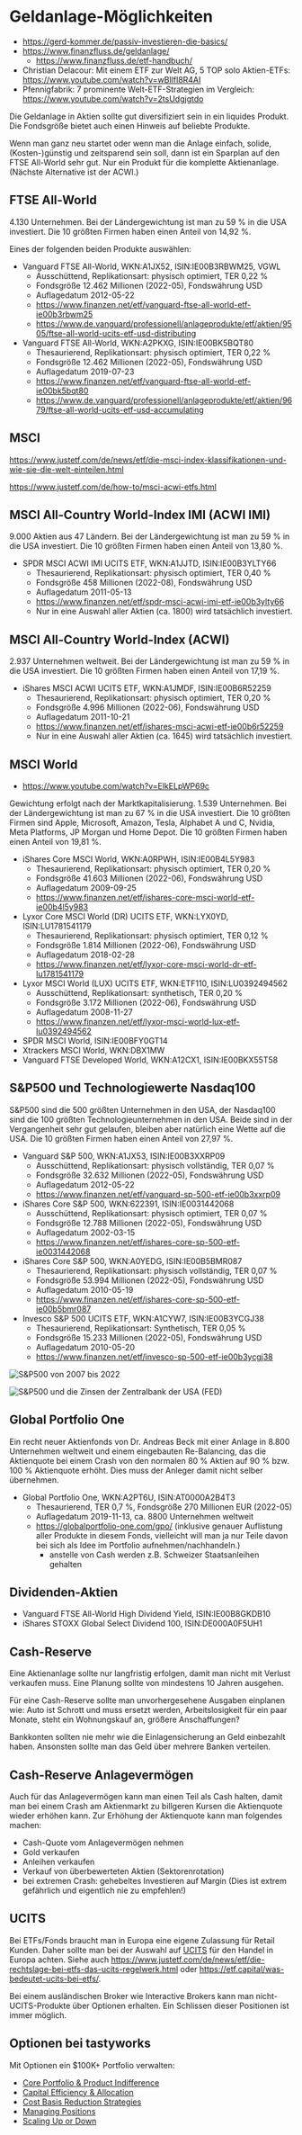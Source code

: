 Geldanlage-Möglichkeiten
========================

- <https://gerd-kommer.de/passiv-investieren-die-basics/>
- <https://www.finanzfluss.de/geldanlage/>
   - <https://www.finanzfluss.de/etf-handbuch/>
- Christian Delacour: Mit einem ETF zur Welt AG, 5 TOP solo Aktien-ETFs: <https://www.youtube.com/watch?v=wBIlfl8R4AI>
- Pfennigfabrik: 7 prominente Welt-ETF-Strategien im Vergleich: <https://www.youtube.com/watch?v=2tsUdgjgtdo>

Die Geldanlage in Aktien sollte gut diversifiziert sein in ein liquides Produkt. Die Fondsgröße
bietet auch einen Hinweis auf beliebte Produkte.

Wenn man ganz neu startet oder wenn man die Anlage einfach, solide, (Kosten-)günstig
und zeitsparend sein soll, dann ist ein Sparplan auf den FTSE All-World sehr gut.
Nur ein Produkt für die komplette Aktienanlage. (Nächste Alternative ist der ACWI.)


FTSE All-World
--------------

4.130 Unternehmen.
Bei der Ländergewichtung ist man zu 59 % in die USA investiert.
Die 10 größten Firmen haben einen Anteil von 14,92 %.

Eines der folgenden beiden Produkte auswählen:

- Vanguard FTSE All-World, WKN:A1JX52, ISIN:IE00B3RBWM25, VGWL
   - Ausschüttend, Replikationsart: physisch optimiert, TER 0,22 %
   - Fondsgröße 12.462 Millionen (2022-05), Fondswährung USD
   - Auflagedatum 2012-05-22
   - <https://www.finanzen.net/etf/vanguard-ftse-all-world-etf-ie00b3rbwm25>
   - <https://www.de.vanguard/professionell/anlageprodukte/etf/aktien/9505/ftse-all-world-ucits-etf-usd-distributing>
- Vanguard FTSE All-World, WKN:A2PKXG, ISIN:IE00BK5BQT80
   - Thesaurierend, Replikationsart: physisch optimiert, TER 0,22 %
   - Fondsgröße 12.462 Millionen (2022-05), Fondswährung USD
   - Auflagedatum 2019-07-23
   - <https://www.finanzen.net/etf/vanguard-ftse-all-world-etf-ie00bk5bqt80>
   - <https://www.de.vanguard/professionell/anlageprodukte/etf/aktien/9679/ftse-all-world-ucits-etf-usd-accumulating>


MSCI
----

<https://www.justetf.com/de/news/etf/die-msci-index-klassifikationen-und-wie-sie-die-welt-einteilen.html>

<https://www.justetf.com/de/how-to/msci-acwi-etfs.html>


MSCI All-Country World-Index IMI (ACWI IMI)
-------------------------------------------

9.000 Aktien aus 47 Ländern.
Bei der Ländergewichtung ist man zu 59 % in die USA investiert.
Die 10 größten Firmen haben einen Anteil von 13,80 %.

- SPDR MSCI ACWI IMI UCITS ETF, WKN:A1JJTD, ISIN:IE00B3YLTY66
   - Thesaurierend, Replikationsart: physisch optimiert, TER 0,40 %
   - Fondsgröße 458 Millionen (2022-08), Fondswährung USD
   - Auflagedatum 2011-05-13
   - <https://www.finanzen.net/etf/spdr-msci-acwi-imi-etf-ie00b3ylty66>
   - Nur in eine Auswahl aller Aktien (ca. 1800) wird tatsächlich investiert.


MSCI All-Country World-Index (ACWI)
-----------------------------------

2.937 Unternehmen weltweit.
Bei der Ländergewichtung ist man zu 59 % in die USA investiert.
Die 10 größten Firmen haben einen Anteil von 17,19 %.

- iShares MSCI ACWI UCITS ETF, WKN:A1JMDF, ISIN:IE00B6R52259
   - Thesaurierend, Replikationsart: physisch optimiert, TER 0,20 %
   - Fondsgröße 4.996 Millionen (2022-06), Fondswährung USD
   - Auflagedatum 2011-10-21
   - <https://www.finanzen.net/etf/ishares-msci-acwi-etf-ie00b6r52259>
   - Nur in eine Auswahl aller Aktien (ca. 1645) wird tatsächlich investiert.


MSCI World
----------

- <https://www.youtube.com/watch?v=ElkELpWP69c>

Gewichtung erfolgt nach der Marktkapitalisierung.
1.539 Unternehmen.
Bei der Ländergewichtung ist man zu 67 % in die USA investiert.
Die 10 größten Firmen sind Apple, Microsoft, Amazon, Tesla, Alphabet A und C, Nvidia, Meta Platforms, JP Morgan und Home Depot.
Die 10 größten Firmen haben einen Anteil von 19,81 %.

- iShares Core MSCI World, WKN:A0RPWH, ISIN:IE00B4L5Y983
   - Thesaurierend, Replikationsart: physisch optimiert, TER 0,20 %
   - Fondsgröße 41.603 Millionen (2022-06), Fondswährung USD
   - Auflagedatum 2009-09-25
   - <https://www.finanzen.net/etf/ishares-core-msci-world-etf-ie00b4l5y983>
- Lyxor Core MSCI World (DR) UCITS ETF, WKN:LYX0YD, ISIN:LU1781541179
   - Thesaurierend, Replikationsart: physisch optimiert, TER 0,12 %
   - Fondsgröße 1.814 Millionen (2022-06), Fondswährung USD
   - Auflagedatum 2018-02-28
   - <https://www.finanzen.net/etf/lyxor-core-msci-world-dr-etf-lu1781541179>
- Lyxor MSCI World (LUX) UCITS ETF, WKN:ETF110, ISIN:LU0392494562
   - Ausschüttend, Replikationsart: synthetisch, TER 0,20 %
   - Fondsgröße 3.172 Millionen (2022-06), Fondswährung USD
   - Auflagedatum 2008-11-27
   - <https://www.finanzen.net/etf/lyxor-msci-world-lux-etf-lu0392494562>
- SPDR MSCI World, ISIN:IE00BFY0GT14
- Xtrackers MSCI World, WKN:DBX1MW
- Vanguard FTSE Developed World, WKN:A12CX1, ISIN:IE00BKX55T58


S&P500 und Technologiewerte Nasdaq100
-------------------------------------

S&P500 sind die 500 größten Unternehmen in den USA, der Nasdaq100 sind die 100 größten Technologieunternehmen
in den USA. Beide sind in der Vergangenheit sehr gut gelaufen, bleiben aber natürlich eine Wette auf die USA.
Die 10 größten Firmen haben einen Anteil von 27,97 %.

- Vanguard S&P 500, WKN:A1JX53, ISIN:IE00B3XXRP09
   - Ausschüttend, Replikationsart: physisch vollständig, TER 0,07 %
   - Fondsgröße 32.632 Millionen (2022-05), Fondswährung USD
   - Auflagedatum 2012-05-22
   - <https://www.finanzen.net/etf/vanguard-sp-500-etf-ie00b3xxrp09>
- iShares Core S&P 500, WKN:622391, ISIN:IE0031442068
   - Ausschüttend, Replikationsart: physisch optimiert, TER 0,07 %
   - Fondsgröße 12.788 Millionen (2022-05), Fondswährung USD
   - Auflagedatum 2002-03-15
   - <https://www.finanzen.net/etf/ishares-core-sp-500-etf-ie0031442068>
- iShares Core S&P 500, WKN:A0YEDG, ISIN:IE00B5BMR087
   - Thesaurierend, Replikationsart: physisch vollständig, TER 0,07 %
   - Fondsgröße 53.994 Millionen (2022-05), Fondswährung USD
   - Auflagedatum 2010-05-19
   - <https://www.finanzen.net/etf/ishares-core-sp-500-etf-ie00b5bmr087>
- Invesco S&P 500 UCITS ETF, WKN:A1CYW7, ISIN:IE00B3YCGJ38
   - Thesaurierend, Replikationsart: Synthetisch, TER 0,05 %
   - Fondsgröße 15.233 Millionen (2022-05), Fondswährung USD
   - Auflagedatum 2010-05-20
   - <https://www.finanzen.net/etf/invesco-sp-500-etf-ie00b3ycgj38>

![S&P500 von 2007 bis 2022](img/sp500.png)

![S&P500 und die Zinsen der Zentralbank der USA (FED)](img/sp500-fed.png)


Global Portfolio One
--------------------

Ein recht neuer Aktienfonds von Dr. Andreas Beck mit einer Anlage in 8.800 Unternehmen weltweit und einem
eingebauten Re-Balancing, das die Aktienquote bei einem Crash von den normalen 80 % Aktien auf 90 % bzw. 100 %
Aktienquote erhöht. Dies muss der Anleger damit nicht selber übernehmen.

- Global Portfolio One, WKN:A2PT6U, ISIN:AT0000A2B4T3
   - Thesaurierend, TER 0,7 %, Fondsgröße 270 Millionen EUR (2022-05)
   - Auflagedatum 2019-11-13, ca. 8800 Unternehmen weltweit
   - <https://globalportfolio-one.com/gpo/> (inklusive genauer Auflistung aller Produkte in diesem Fonds, vielleicht
     will man ja nur Teile davon bei sich als Idee im Portfolio aufnehmen/nachhandeln.)
      - anstelle von Cash werden z.B. Schweizer Staatsanleihen gehalten


Dividenden-Aktien
-----------------

- Vanguard FTSE All-World High Dividend Yield, ISIN:IE00B8GKDB10
- iShares STOXX Global Select Dividend 100, ISIN:DE000A0F5UH1


Cash-Reserve
------------

Eine Aktienanlage sollte nur langfristig erfolgen, damit man nicht mit Verlust verkaufen muss.
Eine Planung sollte von mindestens 10 Jahren ausgehen.

Für eine Cash-Reserve sollte man unvorhergesehene Ausgaben einplanen wie: Auto ist Schrott und muss
ersetzt werden, Arbeitslosigkeit für ein paar Monate, steht ein Wohnungskauf an, größere Anschaffungen?

Bankkonten sollten nie mehr wie die Einlagensicherung an Geld einbezahlt haben. Ansonsten sollte man
das Geld über mehrere Banken verteilen.


Cash-Reserve Anlagevermögen
---------------------------

Auch für das Anlagevermögen kann man einen Teil als Cash halten, damit man bei einem Crash am Aktienmarkt
zu billgeren Kursen die Aktienquote wieder erhöhen kann. Zur Erhöhung der Aktienquote kann man folgendes
machen:

- Cash-Quote vom Anlagevermögen nehmen
- Gold verkaufen
- Anleihen verkaufen
- Verkauf von überbewerteten Aktien (Sektorenrotation)
- bei extremen Crash: gehebeltes Investieren auf Margin (Dies ist extrem gefährlich und eigentlich nie
  zu empfehlen!)


UCITS
-----

Bei ETFs/Fonds braucht man in Europa eine eigene Zulassung für Retail Kunden. Daher sollte man bei der Auswahl
auf [UCITS](https://de.wikipedia.org/wiki/OGAW-Richtlinie) für den Handel in Europa achten.
Siehe auch <https://www.justetf.com/de/news/etf/die-rechtslage-bei-etfs-das-ucits-regelwerk.html>
oder <https://etf.capital/was-bedeutet-ucits-bei-etfs/>.

Bei einem ausländischen Broker wie Interactive Brokers kann man nicht-UCITS-Produkte über Optionen
erhalten. Ein Schlissen dieser Positionen ist immer möglich.


Optionen bei tastyworks
-----------------------

Mit Optionen ein $100K+ Portfolio verwalten:

- [Core Portfolio & Product Indifference](https://www.youtube.com/watch?v=whDUysN2XYc&list=PLPVve34yolHYd6rzHKc-1FOGgMWm3MhTq)
- [Capital Efficiency & Allocation](https://www.youtube.com/watch?v=7m2P7kWJVc0&list=PLPVve34yolHYd6rzHKc-1FOGgMWm3MhTq&index=2)
- [Cost Basis Reduction Strategies](https://www.youtube.com/watch?v=yU0ep2l9BRw&list=PLPVve34yolHYd6rzHKc-1FOGgMWm3MhTq&index=3)
- [Managing Positions](https://www.youtube.com/watch?v=Pj9jOCJMtEk&list=PLPVve34yolHYd6rzHKc-1FOGgMWm3MhTq&index=4)
- [Scaling Up or Down](https://www.youtube.com/watch?v=61d-_6dO7yk&list=PLPVve34yolHYd6rzHKc-1FOGgMWm3MhTq&index=5)

